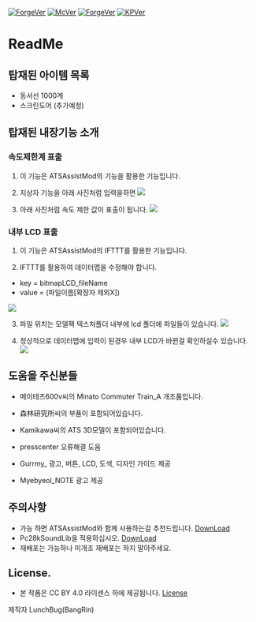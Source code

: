 [![ForgeVer](https://img.shields.io/badge/Forge-14.23.5.2859-lightgrey)](https://files.minecraftforge.net/net/minecraftforge/forge/index_1.12.2.html)
[![McVer](https://img.shields.io/badge/Minecraft-1.7.10-brightgreen)](https://www.minecraft.net/ja-jp)
[![ForgeVer](https://img.shields.io/badge/Forge-1.7.10%20--%2010.13.4.1614-lightgrey)](https://files.minecraftforge.net/net/minecraftforge/forge/index_1.7.10.html)
[![KPVer](https://img.shields.io/badge/KaizPatchX-1.7.1-informational)](https://github.com/Kai-Z-JP/KaizPatchX/releases) 

# ReadMe

## 탑재된 아이템 목록
- 동서선 1000계
- 스크린도어 (추가예정)

## 탑재된 내장기능 소개

### 속도제한계 표출

1. 이 기능은 ATSAssistMod의 기능을 활용한 기능입니다.
   
2. 지상자 기능을 아래 사진처럼 입력을하면
![](https://ntws.kr/img/2024-02-12_15.15.16.png)

3. 아래 사진처럼 속도 제한 값이 표출이 됩니다.
![](https://ntws.kr/img/2024-02-12_15.13.49.png)

### 내부 LCD 표출

1.  이 기능은 ATSAssistMod의 IFTTT를 활용한 기능입니다.

2. IFTTT를 활용하여 데이터맵을 수정해야 합니다.

- key = bitmapLCD_fileName
- value = (파일이름[확장자 제외X])

![](https://ntws.kr/img/2024-02-12_15.16.32.png)

3. 파일 위치는 모델팩 텍스처폴더 내부에 lcd 폴더에 파일들이 있습니다.
![](https://ntws.kr/img/filelist.png)

4. 정상적으로 데이터맵에 입력이 된경우 내부 LCD가 바뀐걸 확인하실수 있습니다.
![](https://ntws.kr/img/2024-02-12_15.16.48.png)

## 도움을 주신분들
- 메이테츠600v씨의 Minato Commuter Train_A 개조품입니다.
- 森林研究所씨의 부품이 포함되어있습니다.
- Kamikawa씨의 ATS 3D모델이 포함되어있습니다.

- presscenter 오류해결 도움
- Gurrmy_ 광고, 버튼, LCD, 도색, 디자인 가이드 제공
- Myebyeol_NOTE 광고 제공

## 주의사항
- 가능 하면 ATSAssistMod와 함께 사용하는걸 추천드립니다. [DownLoad](https://github.com/Kai-Z-JP/ATSAssistMod/releases/tag/1.7.9)
- Pc28kSoundLib을 적용하십시오. [DownLoad](https://pcws.kr/www_pcksl/#download)
- 재배포는 가능하나 미개조 재배포는 하지 말아주세요.

## License.

- 본 작품은 CC BY 4.0 라이센스 하에 제공됩니다. [License](https://creativecommons.org/licenses/by/4.0/deed.ko)

제작자 LunchBug(BangRin)
